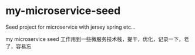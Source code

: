 # my-microservice-seed
Seed project for microservice with jersey spring etc...

my microservice seed 工作用到一些微服务技术栈，提干，优化，记录一下，老了，容易忘
